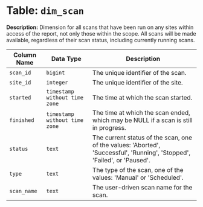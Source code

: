 # Table: `dim_scan`

**Description:** Dimension for all scans that have been run on any sites within access of the report, not only those within the scope. All scans will be made available, regardless of their scan status, including currently running scans.


| Column Name | Data Type | Description |
|-------------|-----------|-------------|
| `scan_id` | `bigint` | The unique identifier of the scan. |
| `site_id` | `integer` | The unique identifier of the site. |
| `started` | `timestamp without time zone` | The time at which  the scan started. |
| `finished` | `timestamp without time zone` | The time at which the scan ended, which may be NULL if a scan is still in progress. |
| `status` | `text` | The current status of the scan, one of the values: 'Aborted', 'Successful', 'Running', 'Stopped', 'Failed', or 'Paused'. |
| `type` | `text` | The type of the scan, one of the values: 'Manual' or 'Scheduled'. |
| `scan_name` | `text` | The user-driven scan name for the scan. |